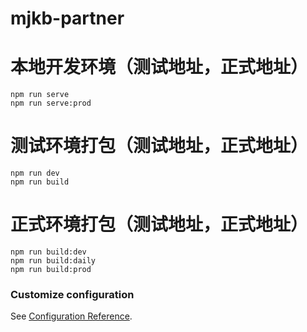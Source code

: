 # mjkb-partner

# 本地开发环境（测试地址，正式地址）

```
npm run serve
npm run serve:prod

```

# 测试环境打包（测试地址，正式地址）

```
npm run dev
npm run build

```

# 正式环境打包（测试地址，正式地址）

```
npm run build:dev
npm run build:daily
npm run build:prod

```

### Customize configuration

See [Configuration Reference](https://cli.vuejs.org/config/).
